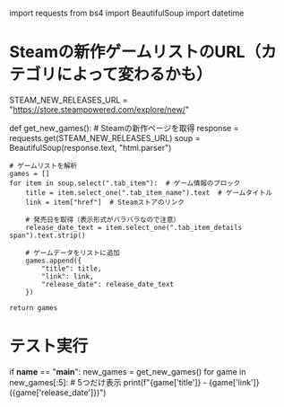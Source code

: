 import requests
from bs4 import BeautifulSoup
import datetime

# Steamの新作ゲームリストのURL（カテゴリによって変わるかも）
STEAM_NEW_RELEASES_URL = "https://store.steampowered.com/explore/new/"

def get_new_games():
    # Steamの新作ページを取得
    response = requests.get(STEAM_NEW_RELEASES_URL)
    soup = BeautifulSoup(response.text, "html.parser")

    # ゲームリストを解析
    games = []
    for item in soup.select(".tab_item"):  # ゲーム情報のブロック
        title = item.select_one(".tab_item_name").text  # ゲームタイトル
        link = item["href"]  # Steamストアのリンク

        # 発売日を取得（表示形式がバラバラなので注意）
        release_date_text = item.select_one(".tab_item_details span").text.strip()
        
        # ゲームデータをリストに追加
        games.append({
            "title": title,
            "link": link,
            "release_date": release_date_text
        })

    return games

# テスト実行
if __name__ == "__main__":
    new_games = get_new_games()
    for game in new_games[:5]:  # 5つだけ表示
        print(f"{game['title']} - {game['link']} ({game['release_date']})")
